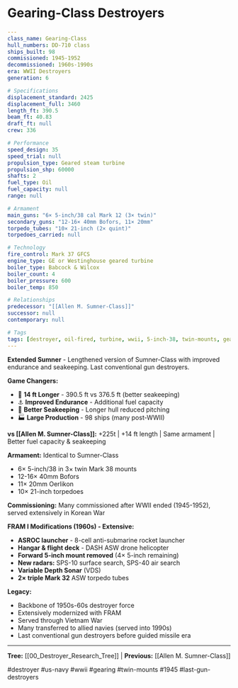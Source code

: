 # Gearing-Class Destroyers

```yaml
---
class_name: Gearing-Class
hull_numbers: DD-710 class
ships_built: 98
commissioned: 1945-1952
decommissioned: 1960s-1990s
era: WWII Destroyers
generation: 6

# Specifications
displacement_standard: 2425
displacement_full: 3460
length_ft: 390.5
beam_ft: 40.83
draft_ft: null
crew: 336

# Performance
speed_design: 35
speed_trial: null
propulsion_type: Geared steam turbine
propulsion_shp: 60000
shafts: 2
fuel_type: Oil
fuel_capacity: null
range: null

# Armament
main_guns: "6× 5-inch/38 cal Mark 12 (3× twin)"
secondary_guns: "12-16× 40mm Bofors, 11× 20mm"
torpedo_tubes: "10× 21-inch (2× quint)"
torpedoes_carried: null

# Technology
fire_control: Mark 37 GFCS
engine_type: GE or Westinghouse geared turbine
boiler_type: Babcock & Wilcox
boiler_count: 4
boiler_pressure: 600
boiler_temp: 850

# Relationships
predecessor: "[[Allen M. Sumner-Class]]"
successor: null
contemporary: null

# Tags
tags: [destroyer, oil-fired, turbine, wwii, 5-inch-38, twin-mounts, gearing]
---
```

**Extended Sumner** - Lengthened version of Sumner-Class with improved endurance and seakeeping. Last conventional gun destroyers.

**Game Changers:**
- 📏 **14 ft Longer** - 390.5 ft vs 376.5 ft (better seakeeping)
- ⚓ **Improved Endurance** - Additional fuel capacity
- 🌊 **Better Seakeeping** - Longer hull reduced pitching
- 🏭 **Large Production** - 98 ships (many post-WWII)

**vs [[Allen M. Sumner-Class]]:** +225t | +14 ft length | Same armament | Better fuel capacity & seakeeping

**Armament:** Identical to Sumner-Class
- 6× 5-inch/38 in 3× twin Mark 38 mounts
- 12-16× 40mm Bofors
- 11× 20mm Oerlikon
- 10× 21-inch torpedoes

**Commissioning:** Many commissioned after WWII ended (1945-1952), served extensively in Korean War

**FRAM I Modifications (1960s) - Extensive:**
- **ASROC launcher** - 8-cell anti-submarine rocket launcher
- **Hangar & flight deck** - DASH ASW drone helicopter
- **Forward 5-inch mount removed** (4× 5-inch remaining)
- **New radars:** SPS-10 surface search, SPS-40 air search
- **Variable Depth Sonar** (VDS)
- **2× triple Mark 32** ASW torpedo tubes

**Legacy:**
- Backbone of 1950s-60s destroyer force
- Extensively modernized with FRAM
- Served through Vietnam War
- Many transferred to allied navies (served into 1990s)
- Last conventional gun destroyers before guided missile era

---
**Tree:** [[00_Destroyer_Research_Tree]] | **Previous:** [[Allen M. Sumner-Class]]

#destroyer #us-navy #wwii #gearing #twin-mounts #1945 #last-gun-destroyers
